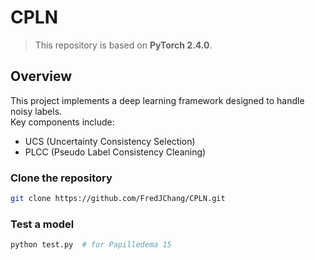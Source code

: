 # CPLN

> This repository is based on **PyTorch 2.4.0**.

## Overview

This project implements a deep learning framework designed to handle noisy labels.  
Key components include:
- UCS (Uncertainty Consistency Selection)
- PLCC (Pseudo Label Consistency Cleaning)
  
### Clone the repository
``` bash
git clone https://github.com/FredJChang/CPLN.git
```

### Test a model 
``` bash
python test.py  # for Papilledema 15
```
